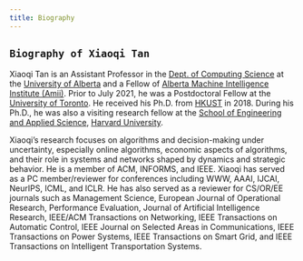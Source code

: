 ```yaml
---
title: Biography
---
```




## `Biography of Xiaoqi Tan`

>
Xiaoqi Tan is an Assistant Professor in the [Dept. of Computing Science](https://www.ualberta.ca/computing-science/index.html) at the [University of Alberta](https://www.ualberta.ca/index.html) and a Fellow of [Alberta Machine Intelligence Institute (Amii)](https://www.amii.ca/). Prior to July 2021, he was a Postdoctoral Fellow at the [University of Toronto](https://www.utoronto.ca/). He received his Ph.D.  from [HKUST](https://hkust.edu.hk/) in 2018. During his Ph.D.,  he was also a visiting research fellow at the [School of Engineering and Applied Science](https://www.seas.harvard.edu/), [Harvard University](https://harvard.edu).  

>
Xiaoqi’s research focuses on algorithms and decision-making under uncertainty, especially online algorithms, economic aspects of algorithms, and their role in systems and networks shaped by dynamics and strategic behavior. He is a member of ACM, INFORMS, and IEEE. Xiaoqi has served as a PC member/reviewer for conferences including WWW, AAAI, IJCAI, NeurIPS, ICML, and ICLR. He has also served as a reviewer for CS/OR/EE journals such as Management Science, European Journal of Operational Research, Performance Evaluation,  Journal of Artificial Intelligence Research, IEEE/ACM Transactions on Networking, IEEE Transactions on Automatic Control, IEEE Journal on Selected Areas in Communications, IEEE Transactions on Power Systems, IEEE Transactions on Smart Grid, and IEEE Transactions on Intelligent Transportation Systems.